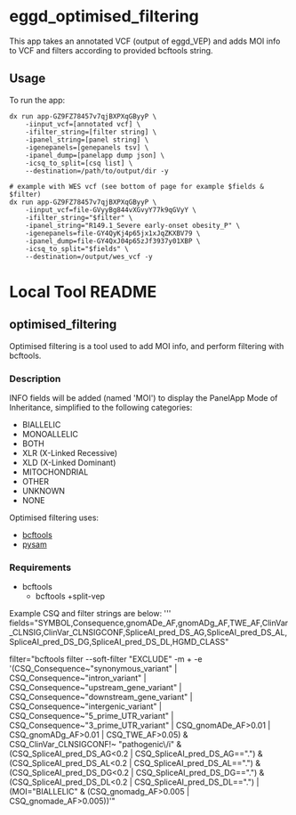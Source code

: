 # eggd_optimised_filtering
This app takes an annotated VCF (output of eggd_VEP) and adds MOI info to VCF and filters according to provided bcftools string.

## Usage

To run the app:

```
dx run app-GZ9FZ78457v7qjBXPXqGByyP \
    -iinput_vcf=[annotated vcf] \
    -ifilter_string=[filter string] \
    -ipanel_string=[panel string] \
    -igenepanels=[genepanels tsv] \
    -ipanel_dump=[panelapp dump json] \
    -icsq_to_split=[csq list] \
    --destination=/path/to/output/dir -y

# example with WES vcf (see bottom of page for example $fields & $filter)
dx run app-GZ9FZ78457v7qjBXPXqGByyP \
    -iinput_vcf=file-GVyyBg844vXGvyY77k9qGVyY \
    -ifilter_string="$filter" \
    -ipanel_string="R149.1_Severe early-onset obesity_P" \
    -igenepanels=file-GY4QyKj4p65jx1xJqZKXBV79 \
    -ipanel_dump=file-GY4QxJ04p65zJf3937y01XBP \
    -icsq_to_split="$fields" \
    --destination=/output/wes_vcf -y
```

# Local Tool README

## optimised_filtering
Optimised filtering is a tool used to add MOI info, and perform filtering with bcftools.

### Description
INFO fields will be added (named 'MOI') to display the PanelApp Mode of Inheritance, simplified to the following categories:
- BIALLELIC
- MONOALLELIC
- BOTH
- XLR (X-Linked Recessive)
- XLD (X-Linked Dominant)
- MITOCHONDRIAL
- OTHER
- UNKNOWN
- NONE

Optimised filtering uses:
- [bcftools](https://samtools.github.io/bcftools/bcftools.html, "bcftools website")
- [pysam](https://pysam.readthedocs.io/en/latest/, "pysam documentation")

### Requirements
- bcftools
    - bcftools +split-vep

Example CSQ and filter strings are below:
'''
fields="SYMBOL,Consequence,gnomADe_AF,gnomADg_AF,TWE_AF,ClinVar_CLNSIG,ClinVar_CLNSIGCONF,SpliceAI_pred_DS_AG,SpliceAI_pred_DS_AL,SpliceAI_pred_DS_DG,SpliceAI_pred_DS_DL,HGMD_CLASS"

filter="bcftools filter --soft-filter \"EXCLUDE\" -m + -e '(CSQ_Consequence~\"synonymous_variant\" | CSQ_Consequence~\"intron_variant\" | CSQ_Consequence~\"upstream_gene_variant\" | CSQ_Consequence~\"downstream_gene_variant\" | CSQ_Consequence~\"intergenic_variant\" | CSQ_Consequence~\"5_prime_UTR_variant\" | CSQ_Consequence~\"3_prime_UTR_variant\" | CSQ_gnomADe_AF>0.01 | CSQ_gnomADg_AF>0.01 | CSQ_TWE_AF>0.05) & CSQ_ClinVar_CLNSIGCONF\!~ \"pathogenic\\/i\" & (CSQ_SpliceAI_pred_DS_AG<0.2 | CSQ_SpliceAI_pred_DS_AG==\".\") & (CSQ_SpliceAI_pred_DS_AL<0.2 | CSQ_SpliceAI_pred_DS_AL==\".\") & (CSQ_SpliceAI_pred_DS_DG<0.2 | CSQ_SpliceAI_pred_DS_DG==\".\") & (CSQ_SpliceAI_pred_DS_DL<0.2 | CSQ_SpliceAI_pred_DS_DL==\".\") | (MOI=\"BIALLELIC\" & (CSQ_gnomadg_AF>0.005 | CSQ_gnomade_AF>0.005))'"
```
